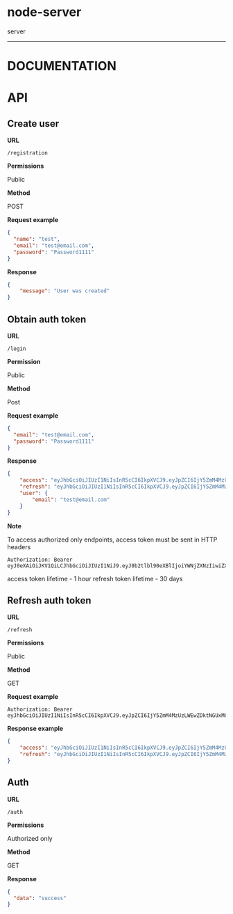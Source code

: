 # node-server
server

---
# DOCUMENTATION
# API
## Create user

**URL**

```/registration```

**Permissions**

Public

**Method**

POST

**Request example**

```json
{
  "name": "test",
  "email": "test@email.com",
  "password": "Password1111"
}
```
**Response**

```json
{
    "message": "User was created"
}
```

## Obtain auth token

**URL**

```/login```

**Permission**

Public

**Method**

Post

**Request example**

```json
{
  "email": "test@email.com",
  "password": "Password1111"
}
```
**Response**

```json
{
    "access": "eyJhbGciOiJIUzI1NiIsInR5cCI6IkpXVCJ9.eyJpZCI6IjY5ZmM4MzUzLWEwZDktNGUxMC1iYjlhLTgxZDViOGU2M2U0ZiIsImlhdCI6MTY0MjUzODIzMSwiZXhwIjoxNjQyNTM4ODMxfQ.qv3P1xE3DLAN8mo343c03aEv9NskVLdou8asb0zm5JM",
    "refresh": "eyJhbGciOiJIUzI1NiIsInR5cCI6IkpXVCJ9.eyJpZCI6IjY5ZmM4MzUzLWEwZDktNGUxMC1iYjlhLTgxZDViOGU2M2U0ZiIsImlhdCI6MTY0MjUzODIzMSwiZXhwIjoxNjQ1MTMwMjMxfQ.mqFuocK_Mnu00bEcQU3HZ35VFwanCeQaN9fNN1-r4v4",
    "user": {
        "email": "test@email.com"
    }
}
```
**Note**

To access authorized only endpoints, access token must be sent in HTTP headers
```
Authorization: Bearer eyJ0eXAiOiJKV1QiLCJhbGciOiJIUzI1NiJ9.eyJ0b2tlbl90eXBlIjoiYWNjZXNzIiwiZXhwIjoxNjI4NTM5Njg2LCJqdGkiOiJhMDkyMTBiZjA5MjE0MzIxYWE2MGNjMGM5ZWFlNWZhMCIsInVzZXJfaWQiOjJ9.xlDUsFlVEBzdCgomCXI4KlHG4FGi6Xf5Yld6fyaIzJQ
```
access token lifetime - 1 hour
refresh token lifetime - 30 days

## Refresh auth token

**URL**

```/refresh```

**Permissions**

Public

**Method**

GET

**Request example**

```
Authorization: Bearer eyJhbGciOiJIUzI1NiIsInR5cCI6IkpXVCJ9.eyJpZCI6IjY5ZmM4MzUzLWEwZDktNGUxMC1iYjlhLTgxZDViOGU2M2U0ZiIsImlhdCI6MTY0MjUzOTczNywiZXhwIjoxNjQ1MTMxNzM3fQ.JmUAawRANjsMOZDUjg03106fd3TieMnp8JfBajVcs6E
```

**Response example**

```json
{
    "access": "eyJhbGciOiJIUzI1NiIsInR5cCI6IkpXVCJ9.eyJpZCI6IjY5ZmM4MzUzLWEwZDktNGUxMC1iYjlhLTgxZDViOGU2M2U0ZiIsImlhdCI6MTY0MjUzOTczNywiZXhwIjoxNjQyNTQwMzM3fQ.h1ZcUDYPV4i9XdN06dm6utHkF4dywmagycwF89ODtPs",
    "refresh": "eyJhbGciOiJIUzI1NiIsInR5cCI6IkpXVCJ9.eyJpZCI6IjY5ZmM4MzUzLWEwZDktNGUxMC1iYjlhLTgxZDViOGU2M2U0ZiIsImlhdCI6MTY0MjUzOTczNywiZXhwIjoxNjQ1MTMxNzM3fQ.JmUAawRANjsMOZDUjg03106fd3TieMnp8JfBajVcs6E"
}
```

## Auth

**URL**

```/auth```

**Permissions**

Authorized only

**Method**

GET

**Response**

```json
{
  "data": "success"
}
```
